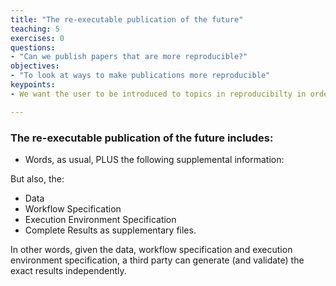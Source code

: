 ```yaml
---
title: "The re-executable publication of the future"
teaching: 5
exercises: 0
questions:
- "Can we publish papers that are more reproducible?"
objectives:
- "To look at ways to make publications more reproducible"
keypoints:
- We want the user to be introduced to topics in reproducibilty in order to prepare them for the types of items that will be presented in the training materials.

---
```


### The re-executable publication of the future includes:
* Words, as usual, PLUS the following supplemental information:

But also, the:

* Data
* Workflow Specification
* Execution Environment Specification
* Complete Results
as supplementary files.

In other words, given the data, workflow specification and execution environment specification, a third party can generate (and validate) the exact results independently.


